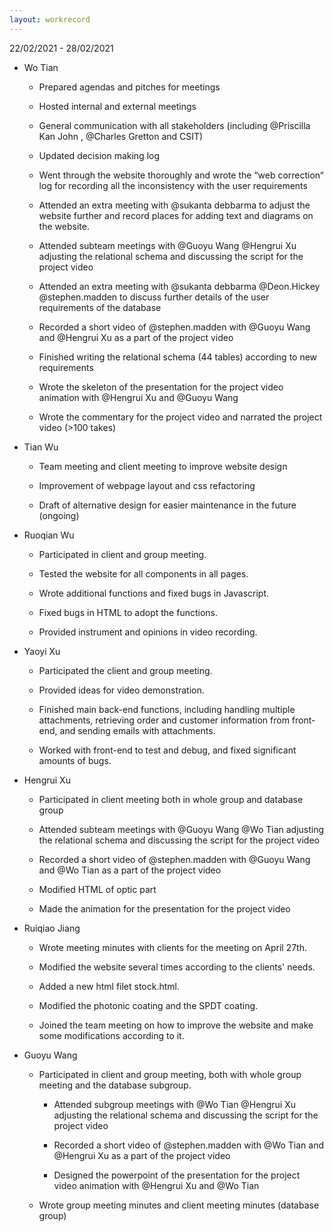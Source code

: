 ```yaml
---
layout: workrecord
---
```


22/02/2021 - 28/02/2021

- Wo Tian

  - Prepared agendas and pitches for meetings

  - Hosted internal and external meetings

  - General communication with all stakeholders (including @Priscilla Kan John , @Charles Gretton and CSIT)

  - Updated decision making log

  - Went through the website thoroughly and wrote the “web correction“ log for recording all the inconsistency with the user requirements

  - Attended an extra meeting with @sukanta debbarma to adjust the website further and record places for adding text and diagrams on the website.

  - Attended subteam meetings with @Guoyu Wang @Hengrui Xu adjusting the relational schema and discussing the script for the project video

  - Attended an extra meeting with @sukanta debbarma @Deon.Hickey @stephen.madden to discuss further details of the user requirements of the database

  - Recorded a short video of @stephen.madden with @Guoyu Wang and @Hengrui Xu as a part of the project video

  - Finished writing the relational schema (44 tables) according to new requirements

  - Wrote the skeleton of the presentation for the project video animation with @Hengrui Xu and @Guoyu Wang

  - Wrote the commentary for the project video and narrated the project video (>100 takes)

- Tian Wu

  - Team meeting and client meeting to improve website design

  - Improvement of webpage layout and css refactoring

  - Draft of alternative design for easier maintenance in the future (ongoing)

- Ruoqian Wu

  - Participated in client and group meeting.

  - Tested the website for all components in all pages.

  - Wrote additional functions and fixed bugs in Javascript.

  - Fixed bugs in HTML to adopt the functions.

  - Provided instrument and opinions in video recording.

- Yaoyi Xu

  - Participated the client and group meeting.

  - Provided ideas for video demonstration.

  - Finished main back-end functions, including handling multiple attachments, retrieving order and customer information from front-end, and sending emails with attachments.

  - Worked with front-end to test and debug, and fixed significant amounts of bugs.

- Hengrui Xu

  - Participated in client meeting both in whole group and database group

  - Attended subteam meetings with @Guoyu Wang @Wo Tian adjusting the relational schema and discussing the script for the project video

  - Recorded a short video of @stephen.madden with @Guoyu Wang and @Wo Tian as a part of the project video

  - Modified HTML of optic part

  - Made the animation for the presentation for the project video

- Ruiqiao Jiang

  - Wrote meeting minutes with clients for the meeting on April 27th.

  - Modified the website several times according to the clients' needs.

  - Added a new html filet stock.html.

  - Modified the photonic coating and the SPDT coating.

  - Joined the team meeting on how to improve the website and make some modifications according to it.

- Guoyu Wang

  - Participated in client and group meeting, both with whole group meeting and the database subgroup.

    - Attended subgroup meetings with @Wo Tian @Hengrui Xu adjusting the relational schema and discussing the script for the project video

    - Recorded a short video of @stephen.madden with @Wo Tian and @Hengrui Xu as a part of the project video

    - Designed the powerpoint of the presentation for the project video animation with @Hengrui Xu and @Wo Tian

  - Wrote group meeting minutes and client meeting minutes (database group)
